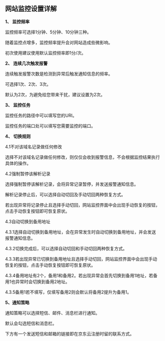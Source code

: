 ## **网站监控设置详解**

**1、 监控频率**

监控频率可选择1分钟、5分钟、10分钟三种。

随着监控点增多，监控频率提升会对网站造成些微影响。

初次使用建议使用默认监控频率即1分/次。

**2、 连续几次触发报警**

连续触发报警次数是检测到异常后触发通知信息的频率。

可选择1次、2次、3次。

默认为2次，为避免给您带来干扰，建议设置为2次。

**3、 监控任务**

监控任务的路径中可以填写您的URI。

监控任务的端口处可以填写您需要监控的端口。

**4、 切换规则**

4.1不对该域名记录做任何修改

选择不对该域名记录做任何修改，则仅仅会收到报警信息，不会根据监控结果执行具体的操作。

4.2强制暂停该解析记录

选择强制暂停该解析记录，会将异常记录暂停，并发送报警通知信息。

解析记录停止后，可以选择自动切回及手动切回两种恢复方式。

若出现异常将记录停止且选择手动切回，网站监控界面中会出现手动恢复的按钮，点击手动恢复按钮即可恢复原状。

4.3自动切换到备用地址

4.3.1选择自动切换到备用地址，会在异常发生时自动切换到备用地址，并会发送报警通知信息。

4.3.2切换完成后，可以选择自动切回和手动切回两种恢复方式。

4.3.3若出现异常已切换到备用地址且选择手动切回，网站监控界面中会出现手动恢复的按钮，点击手动恢复按钮即可恢复原状。

4.3.4备用地址有2个，备用1和备用2。若出现异常会首先切换到备用1地址，若备用1也异常时会切换到备用2地址。

4.3.5备用1若不填写，仅填写备用2则会默认将备用2提升为备用1。

**5、通知策略**

通知策略可以选择短信、邮件、消息栏进行通知。

默认会勾选短信和消息栏。

下方有一个发送短信和邮箱的链接即在京东云注册时留的联系方式。